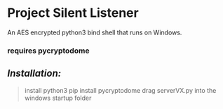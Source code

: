 # Project Silent Listener
An AES encrypted python3 bind shell that runs on Windows.

### requires pycryptodome

## _Installation:_

> install python3
> pip install pycryptodome
> drag serverVX.py into the windows startup folder
